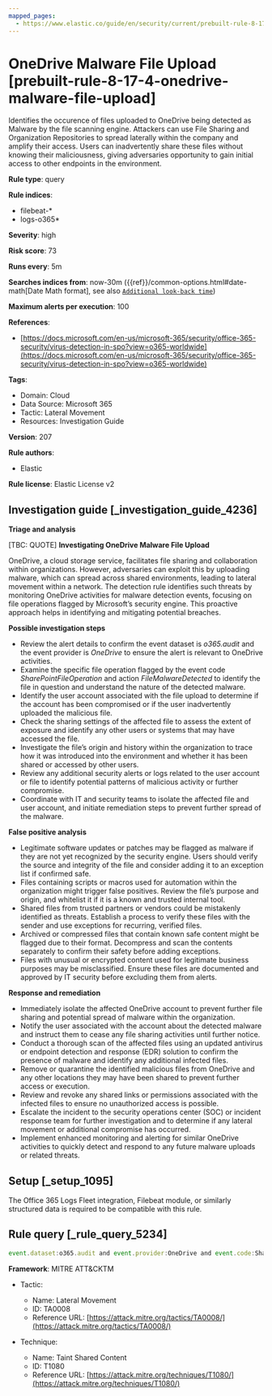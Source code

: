 ```yaml
---
mapped_pages:
  - https://www.elastic.co/guide/en/security/current/prebuilt-rule-8-17-4-onedrive-malware-file-upload.html
---
```


# OneDrive Malware File Upload [prebuilt-rule-8-17-4-onedrive-malware-file-upload]

Identifies the occurence of files uploaded to OneDrive being detected as Malware by the file scanning engine. Attackers can use File Sharing and Organization Repositories to spread laterally within the company and amplify their access. Users can inadvertently share these files without knowing their maliciousness, giving adversaries opportunity to gain initial access to other endpoints in the environment.

**Rule type**: query

**Rule indices**:

* filebeat-*
* logs-o365*

**Severity**: high

**Risk score**: 73

**Runs every**: 5m

**Searches indices from**: now-30m ({{ref}}/common-options.html#date-math[Date Math format], see also [`Additional look-back time`](docs-content://solutions/security/detect-and-alert/create-detection-rule.md#rule-schedule))

**Maximum alerts per execution**: 100

**References**:

* [https://docs.microsoft.com/en-us/microsoft-365/security/office-365-security/virus-detection-in-spo?view=o365-worldwide](https://docs.microsoft.com/en-us/microsoft-365/security/office-365-security/virus-detection-in-spo?view=o365-worldwide)

**Tags**:

* Domain: Cloud
* Data Source: Microsoft 365
* Tactic: Lateral Movement
* Resources: Investigation Guide

**Version**: 207

**Rule authors**:

* Elastic

**Rule license**: Elastic License v2

## Investigation guide [_investigation_guide_4236]

**Triage and analysis**

[TBC: QUOTE]
**Investigating OneDrive Malware File Upload**

OneDrive, a cloud storage service, facilitates file sharing and collaboration within organizations. However, adversaries can exploit this by uploading malware, which can spread across shared environments, leading to lateral movement within a network. The detection rule identifies such threats by monitoring OneDrive activities for malware detection events, focusing on file operations flagged by Microsoft’s security engine. This proactive approach helps in identifying and mitigating potential breaches.

**Possible investigation steps**

* Review the alert details to confirm the event dataset is *o365.audit* and the event provider is *OneDrive* to ensure the alert is relevant to OneDrive activities.
* Examine the specific file operation flagged by the event code *SharePointFileOperation* and action *FileMalwareDetected* to identify the file in question and understand the nature of the detected malware.
* Identify the user account associated with the file upload to determine if the account has been compromised or if the user inadvertently uploaded the malicious file.
* Check the sharing settings of the affected file to assess the extent of exposure and identify any other users or systems that may have accessed the file.
* Investigate the file’s origin and history within the organization to trace how it was introduced into the environment and whether it has been shared or accessed by other users.
* Review any additional security alerts or logs related to the user account or file to identify potential patterns of malicious activity or further compromise.
* Coordinate with IT and security teams to isolate the affected file and user account, and initiate remediation steps to prevent further spread of the malware.

**False positive analysis**

* Legitimate software updates or patches may be flagged as malware if they are not yet recognized by the security engine. Users should verify the source and integrity of the file and consider adding it to an exception list if confirmed safe.
* Files containing scripts or macros used for automation within the organization might trigger false positives. Review the file’s purpose and origin, and whitelist it if it is a known and trusted internal tool.
* Shared files from trusted partners or vendors could be mistakenly identified as threats. Establish a process to verify these files with the sender and use exceptions for recurring, verified files.
* Archived or compressed files that contain known safe content might be flagged due to their format. Decompress and scan the contents separately to confirm their safety before adding exceptions.
* Files with unusual or encrypted content used for legitimate business purposes may be misclassified. Ensure these files are documented and approved by IT security before excluding them from alerts.

**Response and remediation**

* Immediately isolate the affected OneDrive account to prevent further file sharing and potential spread of malware within the organization.
* Notify the user associated with the account about the detected malware and instruct them to cease any file sharing activities until further notice.
* Conduct a thorough scan of the affected files using an updated antivirus or endpoint detection and response (EDR) solution to confirm the presence of malware and identify any additional infected files.
* Remove or quarantine the identified malicious files from OneDrive and any other locations they may have been shared to prevent further access or execution.
* Review and revoke any shared links or permissions associated with the infected files to ensure no unauthorized access is possible.
* Escalate the incident to the security operations center (SOC) or incident response team for further investigation and to determine if any lateral movement or additional compromise has occurred.
* Implement enhanced monitoring and alerting for similar OneDrive activities to quickly detect and respond to any future malware uploads or related threats.


## Setup [_setup_1095]

The Office 365 Logs Fleet integration, Filebeat module, or similarly structured data is required to be compatible with this rule.


## Rule query [_rule_query_5234]

```js
event.dataset:o365.audit and event.provider:OneDrive and event.code:SharePointFileOperation and event.action:FileMalwareDetected
```

**Framework**: MITRE ATT&CKTM

* Tactic:

    * Name: Lateral Movement
    * ID: TA0008
    * Reference URL: [https://attack.mitre.org/tactics/TA0008/](https://attack.mitre.org/tactics/TA0008/)

* Technique:

    * Name: Taint Shared Content
    * ID: T1080
    * Reference URL: [https://attack.mitre.org/techniques/T1080/](https://attack.mitre.org/techniques/T1080/)



